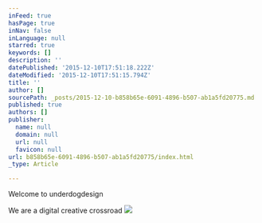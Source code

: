 ```yaml
---
inFeed: true
hasPage: true
inNav: false
inLanguage: null
starred: true
keywords: []
description: ''
datePublished: '2015-12-10T17:51:18.222Z'
dateModified: '2015-12-10T17:51:15.794Z'
title: ''
author: []
sourcePath: _posts/2015-12-10-b858b65e-6091-4896-b507-ab1a5fd20775.md
published: true
authors: []
publisher:
  name: null
  domain: null
  url: null
  favicon: null
url: b858b65e-6091-4896-b507-ab1a5fd20775/index.html
_type: Article

---
```

Welcome to underdogdesign

We are a digital creative crossroad
![](https://the-grid-user-content.s3-us-west-2.amazonaws.com/28c27178-f395-4990-9021-898992c16a30.jpg)